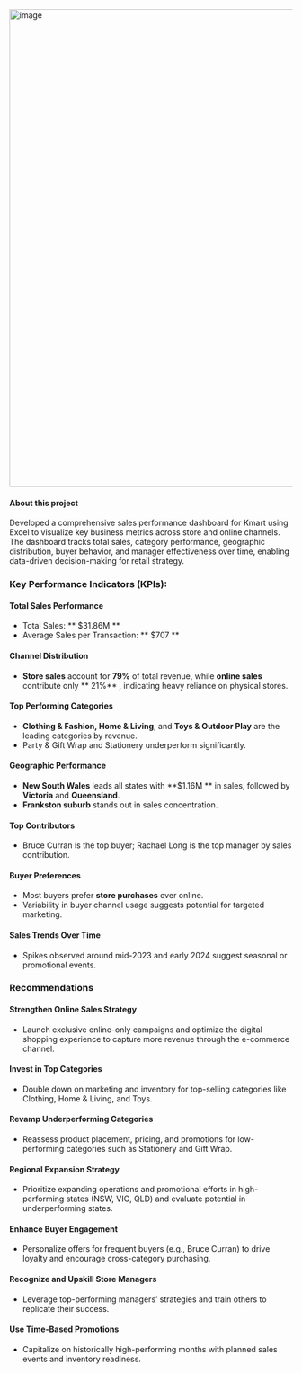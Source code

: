 <img width="1864" height="850" alt="image" src="https://github.com/user-attachments/assets/9ec2eae1-71e9-49f3-8789-db116f773e6b" />



#### About this project
Developed a comprehensive sales performance dashboard for Kmart using Excel to visualize key business metrics across store and online channels. The dashboard tracks total sales, category performance, geographic distribution, buyer behavior, and manager effectiveness 
over time, enabling data-driven decision-making for retail strategy.

### **Key Performance Indicators (KPIs):**
#### **Total Sales Performance**<br>  
  * Total Sales: ** $31.86M **      
  * Average Sales per Transaction: ** $707 **      
#### **Channel Distribution**   
  * **Store sales** account for **79%** of total revenue, while **online sales** contribute only ** 21%** , indicating heavy reliance on physical stores.  
#### **Top Performing Categories**  
   * **Clothing & Fashion, Home & Living**, and **Toys & Outdoor Play** are the leading categories by revenue.  
   * Party & Gift Wrap and Stationery underperform significantly.   
#### **Geographic Performance**  
   * **New South Wales** leads all states with **$1.16M ** in sales, followed by **Victoria** and **Queensland**.  
   * **Frankston suburb** stands out in sales concentration.  
#### **Top Contributors**  
   * Bruce Curran is the top buyer; Rachael Long is the top manager by sales contribution.  
#### **Buyer Preferences**  
   * Most buyers prefer **store purchases** over online.
   * Variability in buyer channel usage suggests potential for targeted marketing.  
#### **Sales Trends Over Time**  
   * Spikes observed around mid-2023 and early 2024 suggest seasonal or promotional events.  

### **Recommendations**   
#### **Strengthen Online Sales Strategy**  
 * Launch exclusive online-only campaigns and optimize the digital shopping experience to capture more revenue through the e-commerce channel.  
#### **Invest in Top Categories**  
 * Double down on marketing and inventory for top-selling categories like Clothing, Home & Living, and Toys.  
#### **Revamp Underperforming Categories**  
 * Reassess product placement, pricing, and promotions for low-performing categories such as Stationery and Gift Wrap.  
#### **Regional Expansion Strategy**  
 * Prioritize expanding operations and promotional efforts in high-performing states (NSW, VIC, QLD) and evaluate potential in underperforming states.  
#### **Enhance Buyer Engagement**  
 * Personalize offers for frequent buyers (e.g., Bruce Curran) to drive loyalty and encourage cross-category purchasing.  
#### **Recognize and Upskill Store Managers**  
 * Leverage top-performing managers’ strategies and train others to replicate their success.  
#### **Use Time-Based Promotions**  
 * Capitalize on historically high-performing months with planned sales events and inventory readiness.  
